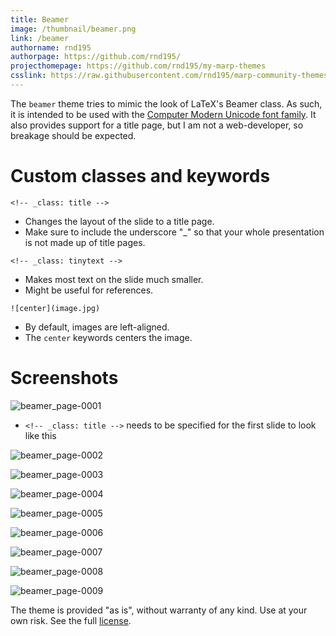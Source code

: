 ```yaml
---
title: Beamer
image: /thumbnail/beamer.png
link: /beamer
authorname: rnd195
authorpage: https://github.com/rnd195/
projecthomepage: https://github.com/rnd195/my-marp-themes
csslink: https://raw.githubusercontent.com/rnd195/marp-community-themes/main/themes/beamer.css
---
```


The `beamer` theme tries to mimic the look of LaTeX's Beamer class. As such, it is intended to be used with the [Computer Modern Unicode font family](https://ctan.org/pkg/cm-unicode?lang=en). It also provides support for a title page, but I am not a web-developer, so breakage should be expected.

# Custom classes and keywords

`<!-- _class: title -->`

- Changes the layout of the slide to a title page.
- Make sure to include the underscore "_" so that your whole presentation is not made up of title pages.

`<!-- _class: tinytext -->`

- Makes most text on the slide much smaller.
- Might be useful for references.

`![center](image.jpg)`

- By default, images are left-aligned.
- The `center` keywords centers the image.

# Screenshots

![beamer_page-0001](/beamer.assets/beamer_page-0001.jpg)

- `<!-- _class: title -->` needs to be specified for the first slide to look like this

![beamer_page-0002](/beamer.assets/beamer_page-0002.jpg)

![beamer_page-0003](/beamer.assets/beamer_page-0003.jpg)

![beamer_page-0004](/beamer.assets/beamer_page-0004.jpg)

![beamer_page-0005](/beamer.assets/beamer_page-0005.jpg)

![beamer_page-0006](/beamer.assets/beamer_page-0006.jpg)

![beamer_page-0007](/beamer.assets/beamer_page-0007.jpg)

![beamer_page-0008](/beamer.assets/beamer_page-0008.jpg)

![beamer_page-0009](/beamer.assets/beamer_page-0009.jpg)

The theme is provided "as is", without warranty of any kind. Use at your own risk. See the full [license](https://github.com/rnd195/marp-community-themes/blob/main/LICENSE).
